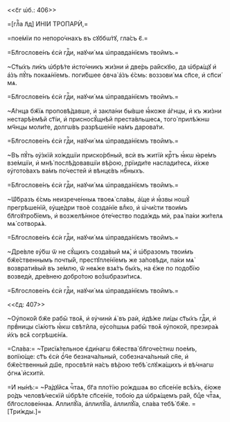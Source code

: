 <<с҃г ѡ҆б.: 406>>

=[глⷡ҇а л҃д] И҆НІ́И ТРОПАРЍ,=

=пое́мїи по непоро́чнахъ въ сꙋббѡ́тꙋ, гла́съ є҃.=

=Бл҃гослове́нъ є҆сѝ гдⷭ҇и, наꙋчи́ мѧ ѡ҆правда́нїємъ твои̑мъ.=

~Ст҃ы́хъ ли́къ ѡ҆брѣ́те и҆сто́чникъ жи́зни и҆ две́рь ра́йскꙋю, да ѡ҆брѧ́щꙋ и҆
а҆́зъ пꙋ́ть покаѧ́нїемъ. поги́бшее ѻ҆вча̀ а҆́зъ є҆́смь: воззови́ мѧ сп҃се, и҆
сп҃си́ мѧ.

=Бл҃гослове́нъ є҆сѝ гдⷭ҇и, наꙋчи́ мѧ ѡ҆правда́нїємъ твои̑мъ.=

~А҆́гнца бж҃їѧ проповѣ́давше, и҆ закла́ни бы́вше ꙗ҆́коже а҆́гнцы, и҆ къ жи́зни
нестарѣ́емѣй ст҃і́и, и҆ присносꙋ́щнѣй преста́вльшесѧ, того̀ прилѣ́жнѡ мч҃нцы
моли́те, долгѡ́въ разрѣше́нїе на́мъ дарова́ти.

=Бл҃гослове́нъ є҆сѝ гдⷭ҇и, наꙋчи́ мѧ ѡ҆правда́нїємъ твои̑мъ.=

~Въ пꙋ́ть ᲂу҆́зкїй хо́ждшїи приско́рбный, всѝ въ житїѝ крⷭ҇тъ ꙗ҆́кѡ ꙗ҆ре́мъ
взе́мшїи, и҆ мнѣ̀ послѣ́довавшїи вѣ́рою, прїиди́те наслади́тесѧ, и҆́хже
ᲂу҆гото́вахъ ва́мъ по́честей и҆ вѣнцє́въ нбⷭ҇ныхъ.

=Бл҃гослове́нъ є҆сѝ гдⷭ҇и, наꙋчи́ мѧ ѡ҆правда́нїємъ твои̑мъ.=

~Ѡ҆́бразъ є҆́смь неизрече́нныѧ твоеѧ̀ сла́вы, а҆́ще и҆ ꙗ҆́звы ношꙋ̀
прегрѣше́нїй, ᲂу҆ще́дри твоѐ созда́нїе влⷣко, и҆ ѡ҆чи́сти твои́мъ
бл҃гоꙋтро́бїемъ, и҆ возжелѣ́нное ѻ҆те́чество пода́ждь мѝ, раѧ̀ па́ки жи́телѧ мѧ̀
сотворѧ́ѧ.

=Бл҃гослове́нъ є҆сѝ гдⷭ҇и, наꙋчи́ мѧ ѡ҆правда́нїємъ твои̑мъ.=

~Дре́вле ᲂу҆́бѡ ѿ не сꙋ́щихъ созда́вый мѧ̀, и҆ ѡ҆́бразомъ твои́мъ
бж҃е́ственнымъ почты́й, престꙋпле́нїемъ же за́повѣди, па́ки мѧ̀ возврати́вый въ
зе́млю, ѿ неѧ́же взѧ́тъ бы́хъ, на є҆́же по подо́бїю возведѝ, дре́внею добро́тою
воз̾ѡбрази́тисѧ.

=Бл҃гослове́нъ є҆сѝ гдⷭ҇и, наꙋчи́ мѧ ѡ҆правда́нїємъ твои̑мъ.=

<<с҃д: 407>>

~Оу҆поко́й бж҃е рабы̑ твоѧ̑, и҆ ᲂу҆чинѝ ѧ҆̀ въ раѝ, и҆дѣ́же ли́цы ст҃ы́хъ
гдⷭ҇и, и҆ првⷣницы сїѧ́ютъ ꙗ҆́кѡ свѣти̑ла, ᲂу҆со́пшыѧ рабы̑ твоѧ̑ ᲂу҆поко́й,
презира́ѧ и҆́хъ всѧ̑ согрѣшє́нїѧ.

=Сла́ва:= ~Трисїѧ́тельное є҆ди́нагѡ бж҃ества̀ бл҃гоче́стнѡ пое́мъ, вопїю́ще:
ст҃ъ є҆сѝ ѻ҆́ч҃е безнача́льный, собезнача́льный сн҃е, и҆ бж҃е́ственный дш҃е,
просвѣтѝ на́съ вѣ́рою тебѣ̀ слꙋжа́щихъ и҆ вѣ́чнагѡ ѻ҆гнѧ̀ и҆схитѝ.

=И҆ ны́нѣ:= ~Ра́дꙋйсѧ чⷭ҇таѧ, бг҃а пло́тїю ро́ждшаѧ во сп҃се́нїе всѣ́хъ, є҆́юже
ро́дъ человѣ́ческїй ѡ҆брѣ́те сп҃се́нїе, тобо́ю да ѡ҆брѧ́щемъ ра́й, бцⷣе чтⷭ҇аѧ,
бл҃гослове́ннаѧ. А҆ллилꙋ́їа, а҆ллилꙋ́їа, а҆ллилꙋ́їа, сла́ва тебѣ̀ бж҃е.
=[Три́жды.]=

